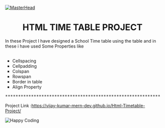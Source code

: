 [![MasterHead](http://gifimgs.com/animations/words/welcome-signs/welcome_cat.gif)](https://rishavchanda.io)
<h1 align="center">HTML TIME TABLE PROJECT </h1>
<p>In these Project I have designed a School Time table using the table and in these i have used Some Properties like <br> <br>

<ul type="Square">
  <li>Cellspacing</li>
  <li>Cellpadding</li>
  <li>Colspan</li>
   <li>Rowspan</li>
  <li>Border in table</li>
  <li>Align Property</li>
  
</ul>
 
</p >

<pre>****************************************************************************************************************</pre>


Project Link :https://vijay-kumar-mern-dev.github.io/Html-Timetable-Project/ <br>

<img src="https://acegif.com/wp-content/uploads/thanks-for-watching.gif" alt="Happy Coding"  >
